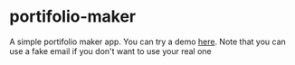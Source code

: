 # portifolio-maker
A simple portifolio maker app. You can try a demo [here](https://portifolio-maker.web.app/). Note that you can use a fake email if you don't want to use your real one